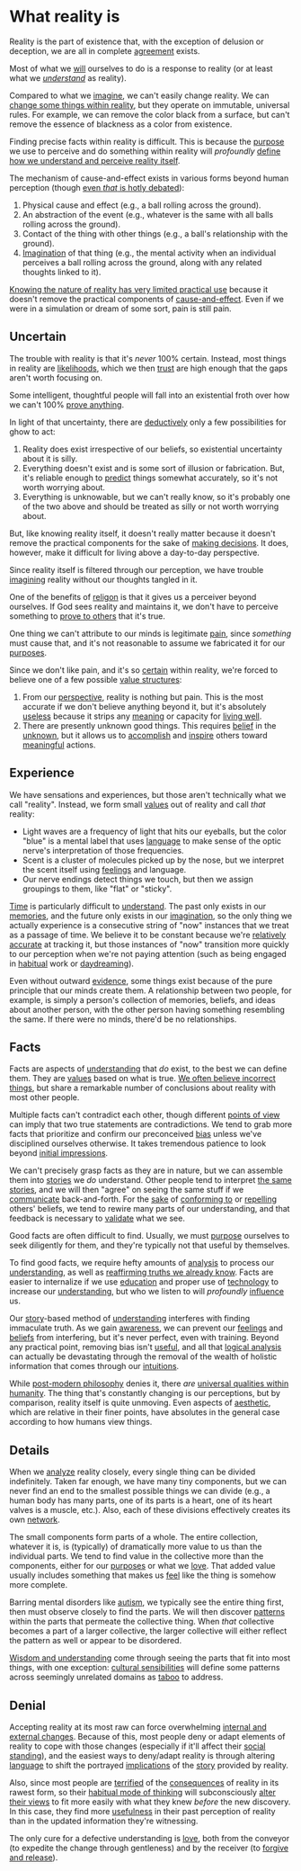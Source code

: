 
# What reality is

Reality is the part of existence that, with the exception of delusion or deception, we are all in complete [agreement](conflicts-inner.md) exists.

Most of what we [will](purpose.md) ourselves to do is a response to reality (or at least what we *[understand](understanding.md)* as reality).

Compared to what we [imagine](imagination.md), we can't easily change reality. We can [change some things within reality](mind-creativity-results.md), but they operate on immutable, universal rules. For example, we can remove the color black from a surface, but can't remove the essence of blackness as a color from existence.

Finding precise facts within reality is difficult. This is because the [purpose](purpose.md) we use to perceive and do something within reality will *profoundly* [define how we understand and perceive reality itself](image.md).

The mechanism of cause-and-effect exists in various forms beyond human perception (though [even *that* is hotly debated](glossary-philosophy.md)):

1. Physical cause and effect (e.g., a ball rolling across the ground).
2. An abstraction of the event (e.g., whatever is the same with all balls rolling across the ground).
3. Contact of the thing with other things (e.g., a ball's relationship with the ground).
4. [Imagination](imagination.md) of that thing (e.g., the mental activity when an individual perceives a ball rolling across the ground, along with any related thoughts linked to it).

[Knowing the nature of reality has very limited practical use](philosophy.md) because it doesn't remove the practical components of [cause-and-effect](mind-creativity-results.md). Even if we were in a simulation or dream of some sort, pain is still pain.

## Uncertain

The trouble with reality is that it's *never* 100% certain. Instead, most things in reality are [likelihoods](math.md), which we then [trust](trust.md) are high enough that the gaps aren't worth focusing on.

Some intelligent, thoughtful people will fall into an existential froth over how we can't 100% [prove anything](understanding-certainty.md).

In light of that uncertainty, there are [deductively](logic.md) only a few possibilities for ghow to act:

1. Reality does exist irrespective of our beliefs, so existential uncertainty about it is silly.
2. Everything doesn't exist and is some sort of illusion or fabrication. But, it's reliable enough to [predict](imagination.md) things somewhat accurately, so it's not worth worrying about.
3. Everything is unknowable, but we can't really know, so it's probably one of the two above and should be treated as silly or not worth worrying about.

But, like knowing reality itself, it doesn't really matter because it doesn't remove the practical components for the sake of [making decisions](decisions.md). It does, however, make it difficult for living above a day-to-day perspective.

Since reality itself is filtered through our perception, we have trouble [imagining](imagination.md) reality without our thoughts tangled in it.

One of the benefits of [religon](religion.md) is that it gives us a perceiver beyond ourselves. If God sees reality and maintains it, we don't have to perceive something to [prove to others](power-influence.md) that it's true.

One thing we can't attribute to our minds is legitimate [pain](mind-feelings-fear.md), since *something* must cause that, and it's not reasonable to assume we fabricated it for our [purposes](/purpose/).

Since we don't like pain, and it's so [certain](understanding-certainty.md) within reality, we're forced to believe one of a few possible [value structures](values.md):

1. From our [perspective](image.md), reality is nothing but pain. This is the most accurate if we don't believe anything beyond it, but it's absolutely [useless](purpose.md) because it strips any [meaning](meaning.md) or capacity for [living well](goodlife.md).
2. There are presently unknown good things. This requires [belief](understanding-certainty.md) in the [unknown](unknown.md), but it allows us to [accomplish](purpose.md) and [inspire](power-influence.md) others toward [meaningful](meaning.md) actions.

## Experience

We have sensations and experiences, but those aren't technically what we call "reality". Instead, we form small [values](values.md) out of reality and call *that* reality:

- Light waves are a frequency of light that hits our eyeballs, but the color "blue" is a mental label that uses [language](language.md) to make sense of the optic nerve's interpretation of those frequencies.
- Scent is a cluster of molecules picked up by the nose, but we interpret the scent itself using [feelings](mind-feelings.md) and language.
- Our nerve endings detect things we touch, but then we assign groupings to them, like "flat" or "sticky".

[Time](datetime.md) is particularly difficult to [understand](understanding.md). The past only exists in our [memories](mind-memory.md), and the future only exists in our [imagination](imagination.md), so the only thing we actually experience is a consecutive string of "now" instances that we treat as a passage of time. We believe it to be constant because we're [relatively accurate](mind-bias.md) at tracking it, but those instances of "now" transition more quickly to our perception when we're not paying attention (such as being engaged in [habitual](habits.md) work or [daydreaming](imagination.md)).

Even without outward [evidence](science.md), some things exist because of the pure principle that our minds create them. A relationship between two people, for example, is simply a person's collection of memories, beliefs, and ideas about another person, with the other person having something resembling the same. If there were no minds, there'd be no relationships.

## Facts

Facts are aspects of [understanding](understanding.md) that *do* exist, to the best we can define them. They are [values](values.md) based on what is true. [We often believe incorrect things](image-distortion.md), but share a remarkable number of conclusions about reality with most other people.

Multiple facts can't contradict each other, though different [points of view](image.md) can imply that two true statements are contradictions. We tend to grab more facts that prioritize and confirm our preconceived [bias](mind-bias.md) unless we've disciplined ourselves otherwise. It takes tremendous patience to look beyond [initial impressions](image.md).

We can't precisely grasp facts as they are in nature, but we can assemble them into [stories](stories.md) we *do* understand. Other people tend to interpret [the same stories](humanity-universals.md), and we will then "agree" on seeing the same stuff if we [communicate](language.md) back-and-forth. For the [sake](purpose.md) of [conforming to](culture.md) or [repelling](people-conflicts.md) others' beliefs, we tend to rewire many parts of our understanding, and that feedback is necessary to [validate](understanding-certainty.md) what we see.

Good facts are often difficult to find. Usually, we must [purpose](purpose.md) ourselves to seek diligently for them, and they're typically not that useful by themselves.

To find good facts, we require hefty amounts of [analysis](logic.md) to process our [understanding](understanding.md), as well as [reaffirming truths we already know](understanding-certainty.md). Facts are easier to internalize if we use [education](pedagogy.md) and proper use of [technology](technology.md) to increase our [understanding](understanding.md), but who we listen to will *profoundly* [influence](power-influence.md) us.

Our [story](stories.md)-based method of [understanding](understanding.md) interferes with finding immaculate truth. As we gain [awareness](awareness.md), we can prevent our [feelings](mind-feelings.md) and [beliefs](understanding-certainty.md) from interfering, but it's never perfect, even with training. Beyond any practical point, removing bias isn't [useful](purpose.md), and all that [logical analysis](logic.md) can actually be devastating through the removal of the wealth of holistic information that comes through our [intuitions](mind-feelings.md).

While [post-modern philosophy](philosophy.md) denies it, there *are* [universal qualities within humanity](humanity-universals.md). The thing that's constantly changing is our perceptions, but by comparison, reality itself is quite unmoving. Even aspects of [aesthetic](values-quality.md), which are relative in their finer points, have absolutes in the general case according to how humans view things.

## Details

When we [analyze](logic.md) reality closely, every single thing can be divided indefinitely. Taken far enough, we have many tiny components, but we can never find an end to the smallest possible things we can divide (e.g., a human body has many parts, one of its parts is a heart, one of its heart valves is a muscle, etc.). Also, each of these divisions effectively creates its own [network](networks.md).

The small components form parts of a whole. The entire collection, whatever it is, is (typically) of dramatically more value to us than the individual parts. We tend to find value in the collective more than the components, either for our [purposes](purpose.md) or what we [love](people-love.md). That added value usually includes something that makes us [feel](mind-feelings.md) like the thing is somehow more complete.

Barring mental disorders like [autism](autism.md), we typically see the entire thing first, then must observe closely to find the parts. We will then discover [patterns](symbols.md) within the parts that permeate the collective thing. When *that* collective becomes a part of a larger collective, the larger collective will either reflect the pattern as well or appear to be disordered.

[Wisdom and understanding](understanding.md) come through seeing the parts that fit into most things, with one exception: [cultural sensibilities](culture.md) will define some patterns across seemingly unrelated domains as [taboo](morality-taboo.md) to address.

## Denial

Accepting reality at its most raw can force overwhelming [internal and external changes](changes.md). Because of this, most people deny or adapt elements of reality to cope with those changes (especially if it'll affect their [social standing](groupsmember.md)), and the easiest ways to deny/adapt reality is through altering [language](language.md) to shift the portrayed [implications](mind-feelings.md) of the [story](stories.md) provided by reality.

Also, since most people are [terrified](mind-feelings-fear.md) of the [consequences](mind-creativity-results.md) of reality in its rawest form, so their [habitual mode of thinking](habits.md) will subconsciously [alter their views](image-distortion.md) to fit more easily with what they knew *before* the new discovery. In this case, they find more [usefulness](purpose.md) in their past perception of reality than in the updated information they're witnessing.

The only cure for a defective understanding is [love](people-love.md), both from the conveyor (to expedite the change through gentleness) and by the receiver (to [forgive and release](happiness-stress.md)).
